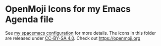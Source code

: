 # OpenMoji Icons for my Emacs Agenda file

See [my spacemacs
configuration](https://git.bascht.space/bascht/dotfiles/src/branch/master/dot_spacemacs.d/public/org-config.el#L313-L319)
for more details.
The icons in this folder are released under [CC-BY-SA
4.0](https://creativecommons.org/licenses/by-sa/4.0/).
Check out https://openmoji.org
